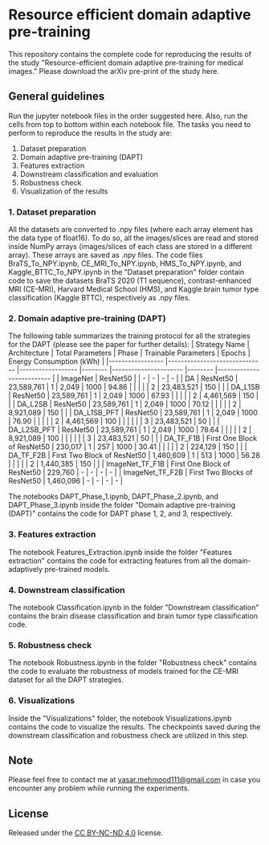 # Resource efficient domain adaptive pre-training
This repository contains the complete code for reproducing the results of the study "Resource-efficient domain adaptive pre-training for medical images." Please download the arXiv pre-print of the study here.<br>
## General guidelines
Run the jupyter notebook files in the order suggested here. Also, run the cells from top to bottom within each notebook file. The tasks you need to perform to reproduce the results in the study are:
<ol>
    <li>Dataset preparation</li>
    <li>Domain adaptive pre-training (DAPT)</li>
    <li>Features extraction</li>
    <li>Downstream classification and evaluation</li>
    <li>Robustness check</li>
    <li>Visualization of the results</li>
</ol>

### 1. Dataset preparation
All the datasets are converted to .npy files (where each array element has the data type of float16). To do so, all the images/slices are read and stored inside NumPy arrays (images/slices of each class are stored in a different array). These arrays are saved as .npy files.
The code files BraTS_To_NPY.ipynb, CE_MRI_To_NPY.ipynb, HMS_To_NPY.ipynb, and Kaggle_BTTC_To_NPY.ipynb in the "Dataset preparation" folder contain code to save the datasets BraTS 2020 (T1 sequence), contrast-enhanced MRI (CE-MRI), Harvard Medical School (HMS), and Kaggle brain tumor type classification (Kaggle BTTC), respectively as .npy files.

### 2. Domain adaptive pre-training (DAPT)
The following table summarizes the training protocol for all the strategies for the DAPT (please see the paper for further details):
| Strategy Name   	| Architecture                 	| Total Parameters 	| Phase  	| Trainable Parameters 	| Epochs 	| Energy Consumption (kWh) 	|
|-----------------	|------------------------------	|------------------	|--------	|----------------------	|--------	|--------------------------	|
| ImageNet        	| ResNet50                     	|                  	| -      	| -                    	| -      	| -                        	|
| DA              	| ResNet50                     	| 23,589,761       	| 1      	| 2,049                	| 1000   	| 94.86                    	|
|                 	|                              	|                  	| 2      	| 23,483,521           	| 150    	|                          	|
| DA_L1SB         	| ResNet50                     	| 23,589,761       	| 1      	| 2,049                	| 1000   	| 67.93                    	|
|                 	|                              	|                  	| 2      	| 4,461,569            	| 150    	|                          	|
| DA_L2SB         	| ResNet50                     	| 23,589,761       	| 1      	| 2,049                	| 1000   	| 70.12                    	|
|                 	|                              	|                  	| 2      	| 8,921,089            	| 150    	|                          	|
| DA_L1SB_PFT     	| ResNet50                     	| 23,589,761       	| 1      	| 2,049                	| 1000   	| 76.90                    	|
|                 	|                              	|                  	| 2      	| 4,461,569            	| 100    	|                          	|
|                 	|                              	|                  	| 3      	| 23,483,521           	| 50     	|                          	|
| DA_L2SB_PFT     	| ResNet50                     	| 23,589,761       	| 1      	| 2,049                	| 1000   	| 78.64                    	|
|                 	|                              	|                  	| 2      	| 8,921,089            	| 100    	|                          	|
|                 	|                              	|                  	| 3      	| 23,483,521           	| 50     	|                          	|
| DA_TF_F1B       	| First One Block of ResNet50  	| 230,017          	| 1      	| 257                  	| 1000   	| 30.41                    	|
|                 	|                              	|                  	| 2      	| 224,129              	| 150    	|                          	|
| DA_TF_F2B       	| First Two Block of ResNet50  	| 1,460,609        	| 1      	| 513                  	| 1000   	| 56.28                    	|
|                 	|                              	|                  	| 2      	| 1,440,385            	| 150    	|                          	|
| ImageNet_TF_F1B 	| First One Block of ResNet50  	| 229,760          	| -      	| -                    	| -      	| -                        	|
| ImageNet_TF_F2B 	| First Two Blocks of ResNet50 	| 1,460,096        	| -      	| -                    	| -      	| -                        	|

The notebooks DAPT_Phase_1.ipynb, DAPT_Phase_2.ipynb, and DAPT_Phase_3.ipynb inside the folder "Domain adaptive pre-training (DAPT)" contains the code for DAPT phase 1, 2, and 3, respectively.

### 3. Features extraction
The notebook Features_Extraction.ipynb inside the folder "Features extraction" contains the code for extracting features from all the domain-adaptively pre-trained models.

### 4. Downstream classification
The notebook Classification.ipynb in the folder "Downstream classification" contains the brain disease classification and brain tumor type classification code.

### 5. Robustness check
The notebook Robustness.ipynb in the folder "Robustness check" contains the code to evaluate the robustness of models trained for the CE-MRI dataset for all the DAPT strategies.

### 6. Visualizations
Inside the  "Visualizations" folder, the notebook Visualizations.ipynb contains the code to visualize the results. The checkpoints saved during the downstream classification and robustness check are utilized in this step.

## Note
Please feel free to contact me at yasar.mehmood111@gmail.com in case you encounter any problem while running the experiments.

## License
Released under the [CC BY-NC-ND 4.0](https://creativecommons.org/licenses/by-nc-nd/4.0/) license.
